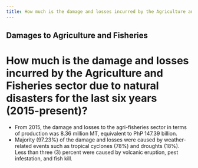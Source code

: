 ```yaml
---
title: How much is the damage and losses incurred by the Agriculture and Fisheries sector due to natural disasters for the last six years 2015-present
---
```


## Damages to Agriculture and Fisheries

# How much is the damage and losses incurred by the Agriculture and Fisheries sector due to natural disasters for the last six years (2015-present)?


 - From 2015, the damage and losses to the agri-fisheries sector in terms of production was 8.36 million MT, equivalent to PhP 147.39 billion. 
 - Majority (97.23%) of the damage and losses were caused by weather-related events such as tropical cyclones (78%) and droughts (18%). Less than three (3) percent were caused by volcanic eruption, pest infestation, and fish kill.
